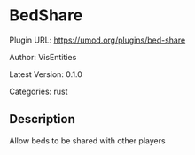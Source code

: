 # BedShare

Plugin URL: https://umod.org/plugins/bed-share

Author: VisEntities

Latest Version: 0.1.0

Categories: rust

## Description

Allow beds to be shared with other players
